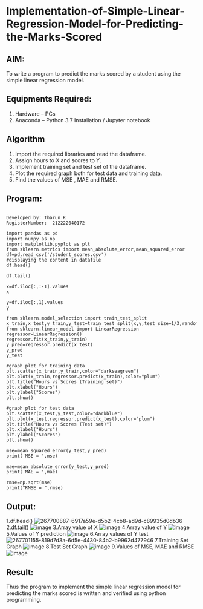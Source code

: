  # Implementation-of-Simple-Linear-Regression-Model-for-Predicting-the-Marks-Scored

## AIM:
To write a program to predict the marks scored by a student using the simple linear regression model.

## Equipments Required:
1. Hardware – PCs
2. Anaconda – Python 3.7 Installation / Jupyter notebook

## Algorithm
1. Import the required libraries and read the dataframe.
2. Assign hours to X and scores to Y.
3. Implement training set and test set of the dataframe.
4. Plot the required graph both for test data and training data.
5. Find the values of MSE , MAE and RMSE.

## Program:
```

Developed by: Tharun K
RegisterNumber:  212222040172

import pandas as pd
import numpy as np
import matplotlib.pyplot as plt
from sklearn.metrics import mean_absolute_error,mean_squared_error
df=pd.read_csv('/student_scores.csv')
#displaying the content in datafile
df.head()

df.tail()

x=df.iloc[:,:-1].values
x

y=df.iloc[:,1].values
y

from sklearn.model_selection import train_test_split
x_train,x_test,y_train,y_test=train_test_split(x,y,test_size=1/3,random_state=0)
from sklearn.linear_model import LinearRegression
regressor=LinearRegression()
regressor.fit(x_train,y_train)
y_pred=regressor.predict(x_test)
y_pred
y_test

#graph plot for training data
plt.scatter(x_train,y_train,color="darkseagreen")
plt.plot(x_train,regressor.predict(x_train),color="plum")
plt.title("Hours vs Scores (Training set)")
plt.xlabel("Hours")
plt.ylabel("Scores")
plt.show()

#graph plot for test data
plt.scatter(x_test,y_test,color="darkblue")
plt.plot(x_test,regressor.predict(x_test),color="plum")
plt.title("Hours vs Scores (Test set)")
plt.xlabel("Hours")
plt.ylabel("Scores")
plt.show()

mse=mean_squared_error(y_test,y_pred)
print('MSE = ',mse)

mae=mean_absolute_error(y_test,y_pred)
print('MAE = ',mae)

rmse=np.sqrt(mse)
print("RMSE = ",rmse)

```

## Output:
1.df.head()
![267700887-6917a59e-d5b2-4cb8-ad9d-c89935d0db36](https://github.com/Tharun-1000/Implementation-of-Simple-Linear-Regression-Model-for-Predicting-the-Marks-Scored/assets/135952958/08cf3b3f-419b-45ee-a2fb-94142e6e8520)
2.df.tail()
![image](https://github.com/Tharun-1000/Implementation-of-Simple-Linear-Regression-Model-for-Predicting-the-Marks-Scored/assets/135952958/d76b3e28-fdc5-4f96-b43b-864da8fdfbd9)
3.Array value of X
![image](https://github.com/Tharun-1000/Implementation-of-Simple-Linear-Regression-Model-for-Predicting-the-Marks-Scored/assets/135952958/99ac6f59-81fd-4e1f-9594-0dc15425d1e5)
4.Array value of Y
![image](https://github.com/Tharun-1000/Implementation-of-Simple-Linear-Regression-Model-for-Predicting-the-Marks-Scored/assets/135952958/60420830-851f-4767-875b-2265fe50bf58)
5.Values of Y prediction
![image](https://github.com/Tharun-1000/Implementation-of-Simple-Linear-Regression-Model-for-Predicting-the-Marks-Scored/assets/135952958/eeed566f-b571-4ec4-80bf-02de230a3018)
6.Array values of Y test
![267701155-819d7d3a-6d5e-4430-84b2-b9962d477946](https://github.com/Tharun-1000/Implementation-of-Simple-Linear-Regression-Model-for-Predicting-the-Marks-Scored/assets/135952958/fb6565eb-cc32-4d99-9aaa-0c8470a8606a)
7.Training Set Graph
![image](https://github.com/Tharun-1000/Implementation-of-Simple-Linear-Regression-Model-for-Predicting-the-Marks-Scored/assets/135952958/bda02448-20f5-49fa-9312-8dd7eba79e21)
8.Test Set Graph
![image](https://github.com/Tharun-1000/Implementation-of-Simple-Linear-Regression-Model-for-Predicting-the-Marks-Scored/assets/135952958/304d438c-7207-433c-9a1b-d3792711d8d1)
9.Values of MSE, MAE and RMSE
![image](https://github.com/Tharun-1000/Implementation-of-Simple-Linear-Regression-Model-for-Predicting-the-Marks-Scored/assets/135952958/3fe64691-4fed-474e-86df-3060bce4ffde)




## Result:
Thus the program to implement the simple linear regression model for predicting the marks scored is written and verified using python programming.

